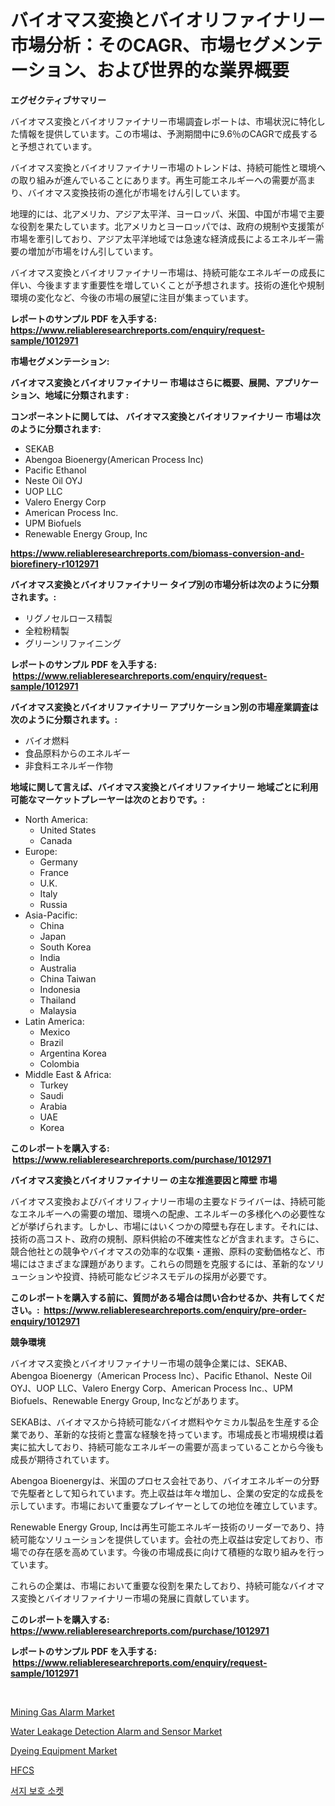 <p><h1>バイオマス変換とバイオリファイナリー市場分析：そのCAGR、市場セグメンテーション、および世界的な業界概要</h1></p><p><strong>エグゼクティブサマリー</strong></p>
<p><p>バイオマス変換とバイオリファイナリー市場調査レポートは、市場状況に特化した情報を提供しています。この市場は、予測期間中に9.6％のCAGRで成長すると予想されています。</p><p>バイオマス変換とバイオリファイナリー市場のトレンドは、持続可能性と環境への取り組みが進んでいることにあります。再生可能エネルギーへの需要が高まり、バイオマス変換技術の進化が市場をけん引しています。</p><p>地理的には、北アメリカ、アジア太平洋、ヨーロッパ、米国、中国が市場で主要な役割を果たしています。北アメリカとヨーロッパでは、政府の規制や支援策が市場を牽引しており、アジア太平洋地域では急速な経済成長によるエネルギー需要の増加が市場をけん引しています。</p><p>バイオマス変換とバイオリファイナリー市場は、持続可能なエネルギーの成長に伴い、今後ますます重要性を増していくことが予想されます。技術の進化や規制環境の変化など、今後の市場の展望に注目が集まっています。</p></p>
<p><strong>レポートのサンプル PDF を入手する: <a href="https://www.reliableresearchreports.com/enquiry/request-sample/1012971">https://www.reliableresearchreports.com/enquiry/request-sample/1012971</a></strong></p>
<p><strong>市場セグメンテーション:</strong></p>
<p><strong> バイオマス変換とバイオリファイナリー 市場はさらに概要、展開、アプリケーション、地域に分類されます :</strong></p>
<p><strong>コンポーネントに関しては、 バイオマス変換とバイオリファイナリー 市場は次のように分類されます: &nbsp;</strong></p>
<p><ul><li>SEKAB</li><li>Abengoa Bioenergy(American Process Inc)</li><li>Pacific Ethanol</li><li>Neste Oil OYJ</li><li>UOP LLC</li><li>Valero Energy Corp</li><li>American Process Inc.</li><li>UPM Biofuels</li><li>Renewable Energy Group, Inc</li></ul></p>
<p><strong><a href="https://www.reliableresearchreports.com/biomass-conversion-and-biorefinery-r1012971">https://www.reliableresearchreports.com/biomass-conversion-and-biorefinery-r1012971</a></strong></p>
<p><strong> バイオマス変換とバイオリファイナリー タイプ別の市場分析は次のように分類されます。:</strong></p>
<p><ul><li>リグノセルロース精製</li><li>全粒粉精製</li><li>グリーンリファイニング</li></ul></p>
<p><strong>レポートのサンプル PDF を入手する: &nbsp;<a href="https://www.reliableresearchreports.com/enquiry/request-sample/1012971">https://www.reliableresearchreports.com/enquiry/request-sample/1012971</a></strong></p>
<p><strong> バイオマス変換とバイオリファイナリー アプリケーション別の市場産業調査は次のように分類されます。:</strong></p>
<p><ul><li>バイオ燃料</li><li>食品原料からのエネルギー</li><li>非食料エネルギー作物</li></ul></p>
<p><strong>地域に関して言えば、バイオマス変換とバイオリファイナリー 地域ごとに利用可能なマーケットプレーヤーは次のとおりです。:</strong></p>
<p><ul>
    <li>
        North America:
        <ul>
            <li>United States</li>
            <li>Canada</li>
        </ul>
    </li>
    <li>
        Europe:
        <ul>
            <li>Germany</li>
            <li>France</li>
            <li>U.K.</li>
            <li>Italy</li>
            <li>Russia</li>
        </ul>
    </li>
    <li>
        Asia-Pacific:
        <ul>
            <li>China</li>
            <li>Japan</li>
            <li>South Korea</li>
            <li>India</li>
            <li>Australia</li>
            <li>China Taiwan</li>
            <li>Indonesia</li>
            <li>Thailand</li>
            <li>Malaysia</li>
        </ul>
    </li>
    <li>
        Latin America:
        <ul>
            <li>Mexico</li>
            <li>Brazil</li>
            <li>Argentina Korea</li>
            <li>Colombia</li>
        </ul>
    </li>
    <li>
        Middle East & Africa:
        <ul>
            <li>Turkey</li>
            <li>Saudi</li>
            <li>Arabia</li>
            <li>UAE</li>
            <li>Korea</li>
        </ul>
    </li>
    </ul></p>
<p><strong>このレポートを購入する: &nbsp;<a href="https://www.reliableresearchreports.com/purchase/1012971">https://www.reliableresearchreports.com/purchase/1012971</a></strong></p>
<p><strong>バイオマス変換とバイオリファイナリー の主な推進要因と障壁 市場</strong></p>
<p><p>バイオマス変換およびバイオリフィナリー市場の主要なドライバーは、持続可能なエネルギーへの需要の増加、環境への配慮、エネルギーの多様化への必要性などが挙げられます。しかし、市場にはいくつかの障壁も存在します。それには、技術の高コスト、政府の規制、原料供給の不確実性などが含まれます。さらに、競合他社との競争やバイオマスの効率的な収集・運搬、原料の変動価格など、市場にはさまざまな課題があります。これらの問題を克服するには、革新的なソリューションや投資、持続可能なビジネスモデルの採用が必要です。</p></p>
<p><strong>このレポートを購入する前に、質問がある場合は問い合わせるか、共有してください。:&nbsp; <a href="https://www.reliableresearchreports.com/enquiry/pre-order-enquiry/1012971">https://www.reliableresearchreports.com/enquiry/pre-order-enquiry/1012971</a></strong></p>
<p><strong>競争環境</strong></p>
<p><p>バイオマス変換とバイオリファイナリー市場の競争企業には、SEKAB、Abengoa Bioenergy（American Process Inc）、Pacific Ethanol、Neste Oil OYJ、UOP LLC、Valero Energy Corp、American Process Inc.、UPM Biofuels、Renewable Energy Group, Incなどがあります。</p><p>SEKABは、バイオマスから持続可能なバイオ燃料やケミカル製品を生産する企業であり、革新的な技術と豊富な経験を持っています。市場成長と市場規模は着実に拡大しており、持続可能なエネルギーの需要が高まっていることから今後も成長が期待されています。</p><p>Abengoa Bioenergyは、米国のプロセス会社であり、バイオエネルギーの分野で先駆者として知られています。売上収益は年々増加し、企業の安定的な成長を示しています。市場において重要なプレイヤーとしての地位を確立しています。</p><p>Renewable Energy Group, Incは再生可能エネルギー技術のリーダーであり、持続可能なソリューションを提供しています。会社の売上収益は安定しており、市場での存在感を高めています。今後の市場成長に向けて積極的な取り組みを行っています。</p><p>これらの企業は、市場において重要な役割を果たしており、持続可能なバイオマス変換とバイオリファイナリー市場の発展に貢献しています。</p></p>
<p><strong>このレポートを購入する: &nbsp; <a href="https://www.reliableresearchreports.com/purchase/1012971">https://www.reliableresearchreports.com/purchase/1012971</a></strong></p>
<p><strong>レポートのサンプル PDF を入手する: &nbsp;<a href="https://www.reliableresearchreports.com/enquiry/request-sample/1012971">https://www.reliableresearchreports.com/enquiry/request-sample/1012971</a></strong><strong></strong></p>
<p>&nbsp;</p>
<p><p><a href="https://www.linkedin.com/pulse/mining-gas-alarm-market-trends-forecast-competitive-analysis-yrddf?trackingId=KA8GIE%2FeoQXhyawfsESfLg%3D%3D">Mining Gas Alarm Market</a></p><p><a href="https://www.linkedin.com/pulse/water-leakage-detection-alarm-sensor-market-report-reveals-latest-dklwf?trackingId=%2B5rJZT2k12K%2FZxJz4TwEmA%3D%3D">Water Leakage Detection Alarm and Sensor Market</a></p><p><a href="https://github.com/YashRP12/Market-Research-Report-List-4/blob/main/dyeing-equipment-market.md">Dyeing Equipment Market</a></p><p><a href="https://medium.com/@hiramzulauf/%E6%AC%A1%E3%81%AE%E6%96%87%E7%AB%A0%E3%82%92%E6%97%A5%E6%9C%AC%E8%AA%9E%E3%81%AB%E7%BF%BB%E8%A8%B3%E3%81%97%E3%81%A6%E3%81%8F%E3%81%A0%E3%81%95%E3%81%84-hfcs%E5%B8%82%E5%A0%B4%E3%82%A4%E3%83%B3%E3%82%B5%E3%82%A4%E3%83%88-%E5%B8%82%E5%A0%B4%E5%8B%95%E5%90%91-%E6%88%90%E9%95%B7-2024%E5%B9%B4%E3%81%8B%E3%82%892031%E5%B9%B4%E3%81%BE%E3%81%A7%E3%81%AE%E4%BA%88%E6%B8%AC-157b91ff2317">HFCS</a></p><p><a href="https://github.com/AlbertotDouglas44367/Market-Research-Report-List-1/blob/main/723974824986.md">서지 보호 소켓</a></p></p>